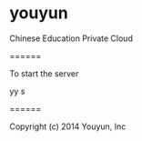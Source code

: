youyun
======

Chinese Education Private Cloud

======

To start the server

yy s

======

Copyright (c) 2014 Youyun, Inc
